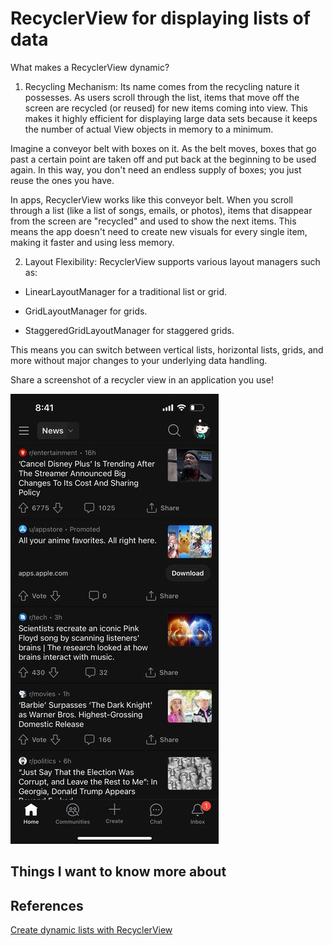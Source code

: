 # RecyclerView for displaying lists of data

What makes a RecyclerView dynamic?

1. Recycling Mechanism: Its name comes from the recycling nature it possesses. As users scroll through the list, items that move off the screen are recycled (or reused) for new items coming into view. This makes it highly efficient for displaying large data sets because it keeps the number of actual View objects in memory to a minimum.

Imagine a conveyor belt with boxes on it. As the belt moves, boxes that go past a certain point are taken off and put back at the beginning to be used again. In this way, you don't need an endless supply of boxes; you just reuse the ones you have.

In apps, RecyclerView works like this conveyor belt. When you scroll through a list (like a list of songs, emails, or photos), items that disappear from the screen are "recycled" and used to show the next items. This means the app doesn't need to create new visuals for every single item, making it faster and using less memory.

2. Layout Flexibility: RecyclerView supports various layout managers such as:

* LinearLayoutManager for a traditional list or grid.

* GridLayoutManager for grids.

* StaggeredGridLayoutManager for staggered grids.

This means you can switch between vertical lists, horizontal lists, grids, and more without major changes to your underlying data handling.

Share a screenshot of a recycler view in an application you use!

![Screenshot of recycler view in an app, Reddit](file_720.jpg)

## Things I want to know more about

## References

[Create dynamic lists with RecyclerView](https://developer.android.com/develop/ui/views/layout/recyclerview#java)
